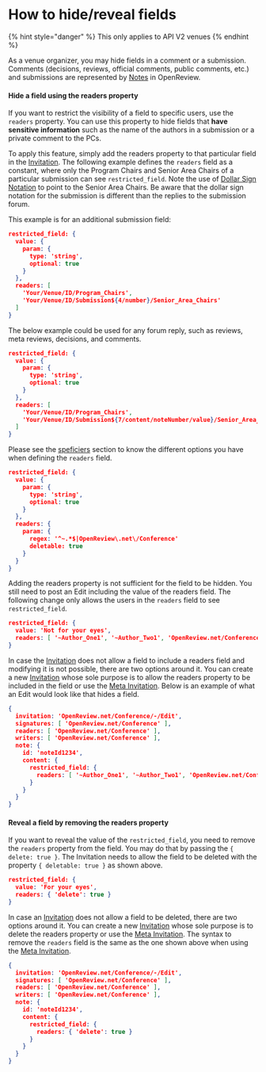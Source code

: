 # How to hide/reveal fields

{% hint style="danger" %}
This only applies to API V2 venues
{% endhint %}

As a venue organizer, you may hide fields in a comment or a submission. Comments (decisions, reviews, official comments, public comments, etc.) and submissions are represented by [Notes](../../reference/api-v2/entities/note/) in OpenReview.

#### Hide a field using the readers property

If you want to restrict the visibility of a field to specific users, use the `readers` property. You can use this property to hide fields that **have sensitive information** such as the name of the authors in a submission or a private comment to the PCs.

To apply this feature, simply add the readers property to that particular field in the [Invitation](../../reference/api-v2/entities/invitation.md). The following example defines the `readers` field as a constant, where only the Program Chairs and Senior Area Chairs of a particular submission can see `restricted_field`. Note the use of [Dollar Sign Notation](../../reference/api-v2/entities/invitation/dollar-sign-notation.md) to point to the Senior Area Chairs. Be aware that the dollar sign notation for the submission is different than the replies to the submission forum.

This example is for an additional submission field:

```json
restricted_field: {
  value: {
    param: {
      type: 'string',
      optional: true
    }
  },
  readers: [
    'Your/Venue/ID/Program_Chairs',
    'Your/Venue/ID/Submission${4/number}/Senior_Area_Chairs'
  ]
}
```

The below example could be used for any forum reply, such as reviews, meta reviews, decisions, and comments.

```json
restricted_field: {
  value: {
    param: {
      type: 'string',
      optional: true
    }
  },
  readers: [
    'Your/Venue/ID/Program_Chairs',
    'Your/Venue/ID/Submission${7/content/noteNumber/value}/Senior_Area_Chairs'
  ]
}
```

Please see the [speficiers](../../reference/api-v2/entities/invitation/specifiers.md) section to know the different options you have when defining the `readers` field.

```json
restricted_field: {
  value: {
    param: {
      type: 'string',
      optional: true
    }
  },
  readers: {
    param: {
      regex: '^~.*$|OpenReview\.net\/Conference'
      deletable: true
    }
  }
}
```

Adding the readers property is not sufficient for the field to be hidden. You still need to post an Edit including the value of the readers field. The following change only allows the users in the `readers` field to see `restricted_field`.

```json
restricted_field: {
  value: 'Not for your eyes',
  readers: [ '~Author_One1', '~Author_Two1', 'OpenReview.net/Conference' ]
}
```

In case the [Invitation](../../reference/api-v2/entities/invitation.md) does not allow a field to include a readers field and modifying it is not possible, there are two options around it. You can create a new [Invitation](../../reference/api-v2/entities/invitation.md) whose sole purpose is to allow the readers property to be included in the field or use the [Meta Invitation](../../reference/api-v2/entities/invitation/types-and-structure.md#meta-invitations). Below is an example of what an Edit would look like that hides a field.

```json
{
  invitation: 'OpenReview.net/Conference/-/Edit',
  signatures: [ 'OpenReview.net/Conference' ],
  readers: [ 'OpenReview.net/Conference' ],
  writers: [ 'OpenReview.net/Conference' ],
  note: {
    id: 'noteId1234',
    content: {
      restricted_field: {
        readers: [ '~Author_One1', '~Author_Two1', 'OpenReview.net/Conference' ]
      }
    }
  }
}
```

#### Reveal a field by removing the readers property

If you want to reveal the value of the `restricted_field`, you need to remove the `readers` property from the field. You may do that by passing the `{ delete: true }`. The Invitation needs to allow the field to be deleted with the property `{ deletable: true }` as shown above.

```json
restricted_field: {
  value: 'For your eyes',
  readers: { 'delete': true }
}
```

In case an [Invitation](../../reference/api-v2/entities/invitation.md) does not allow a field to be deleted, there are two options around it. You can create a new [Invitation](../../reference/api-v2/entities/invitation.md) whose sole purpose is to delete the readers property or use the [Meta Invitation](../../reference/api-v2/entities/invitation/types-and-structure.md#meta-invitations). The syntax to remove the `readers` field is the same as the one shown above when using the [Meta Invitation](../../reference/api-v2/entities/invitation/types-and-structure.md#meta-invitations).

```json
{
  invitation: 'OpenReview.net/Conference/-/Edit',
  signatures: [ 'OpenReview.net/Conference' ],
  readers: [ 'OpenReview.net/Conference' ],
  writers: [ 'OpenReview.net/Conference' ],
  note: {
    id: 'noteId1234',
    content: {
      restricted_field: {
        readers: { 'delete': true }
      }
    }
  }
}
```

